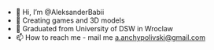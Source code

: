 - 👋 Hi, I’m @AleksanderBabii
- 👀 Creating games and 3D models
- 🌱 Graduated from University of DSW in Wroclaw
- 📫 How to reach me - mail me a.anchypolivski@gmail.com

<!---
AleksanderBabii/AleksanderBabii is a ✨ special ✨ repository because its `README.md` (this file) appears on your GitHub profile.
You can click the Preview link to take a look at your changes.
--->
